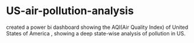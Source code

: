 # US-air-pollution-analysis
created a power bi dashboard showing the AQI(Air Quality Index) of United States of America , showing a deep state-wise analysis of pollution in US.
